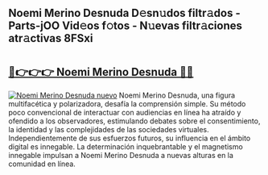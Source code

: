 ## Noemi Merino Desnuda D𝚎sn𝚞dos filtr𝚊dos - Parts-jOO Vid𝚎os f𝚘tos - N𝚞evas filtr𝚊ciones atr𝚊ctivas 8FSxi

# <h2><a href="http://mb4yw6k.tromn.icu/?c=Noemi+Merino+Desnuda">🔗👉👉👉 Noemi Merino Desnuda 🔗🔗</a></h2>

[![Noemi Merino Desnuda nuevo](https://i.imgur.com/pEAQMta.gif)](http://mb4yw6k.tromn.icu/?c=Noemi+Merino+Desnuda)
Noemi Merino Desnuda, una figura multifacética y polarizadora, desafía la comprensión simple. Su método poco convencional de interactuar con audiencias en línea ha atraído y ofendido a los observadores, estimulando debates sobre el consentimiento, la identidad y las complejidades de las sociedades virtuales. Independientemente de sus esfuerzos futuros, su influencia en el ámbito digital es innegable. La determinación inquebrantable y el magnetismo innegable impulsan a Noemi Merino Desnuda a nuevas alturas en la comunidad en línea.
